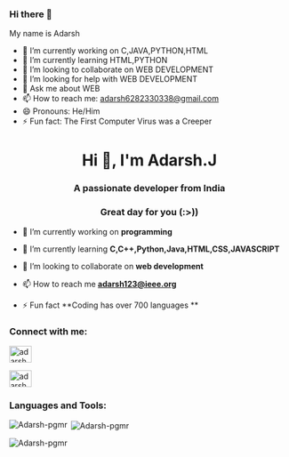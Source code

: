 ### Hi there 👋
My name is Adarsh

- 🔭 I’m currently working on C,JAVA,PYTHON,HTML
- 🌱 I’m currently learning HTML,PYTHON
- 👯 I’m looking to collaborate on WEB DEVELOPMENT
- 🤔 I’m looking for help with WEB DEVELOPMENT
- 💬 Ask me about WEB
- 📫 How to reach me: adarsh6282330338@gmail.com
- 😄 Pronouns: He/Him
- ⚡ Fun fact: The First Computer Virus was a Creeper

<h1 align="center">Hi 👋, I'm Adarsh.J</h1>

<h3 align="center">A passionate developer from India</h3>

<h3 align="center">Great day for you (:>))</h2>




- 🔭 I’m currently working on **programming**

- 🌱 I’m currently learning **C,C++,Python,Java,HTML,CSS,JAVASCRIPT**

- 👯 I’m looking to collaborate on **web development**

- 📫 How to reach me **adarsh123@ieee.org**

- ⚡ Fun fact **Coding has over 700 languages **

<h3 align="left">Connect with me:</h3>

<p align="left">

<a href="https://fb.com/adarsh.j" target="blank"><img align="center" src="https://raw.githubusercontent.com/rahuldkjain/github-profile-readme-generator/master/src/images/icons/Social/facebook.svg" alt="adarsh" height="30" width="40" /></a>

<a href="https://instagram.com/adarsh_j_2382" target="blank"><img align="center" src="https://raw.githubusercontent.com/rahuldkjain/github-profile-readme-generator/master/src/images/icons/Social/instagram.svg" alt="adarsh_j_2382" height="30" width="40" /></a>

</p>

<h3 align="left">Languages and Tools:</h3>



</p>

<p><img align="left" src="https://github-readme-stats.vercel.app/api/top-langs?username=Adarsh-pgmr&show_icons=true&locale=en&layout=compact" alt="Adarsh-pgmr" /></p>

<p>&nbsp;<img align="center" src="https://github-readme-stats.vercel.app/api?username=Adarsh-pgmr&show_icons=true&locale=en" alt="Adarsh-pgmr" /></p>

<p><img align="center" src="https://github-readme-streak-stats.herokuapp.com/?user=Adarsh-pgmr&" alt="Adarsh-pgmr" /></p>




